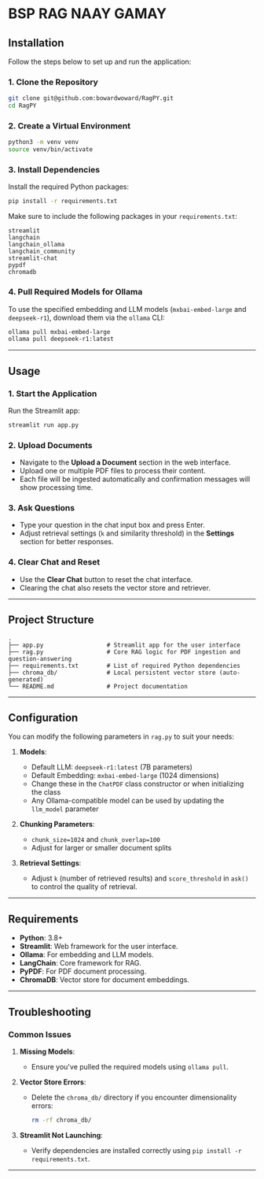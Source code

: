 # BSP RAG NAAY GAMAY

## Installation

Follow the steps below to set up and run the application:

### 1. Clone the Repository

```bash
git clone git@github.com:bowardwoward/RagPY.git
cd RagPY
```

### 2. Create a Virtual Environment

```bash
python3 -m venv venv
source venv/bin/activate
```

### 3. Install Dependencies

Install the required Python packages:

```bash
pip install -r requirements.txt
```

Make sure to include the following packages in your `requirements.txt`:

```
streamlit
langchain
langchain_ollama
langchain_community
streamlit-chat
pypdf
chromadb
```

### 4. Pull Required Models for Ollama

To use the specified embedding and LLM models (`mxbai-embed-large` and `deepseek-r1`), download them via the `ollama` CLI:

```bash
ollama pull mxbai-embed-large
ollama pull deepseek-r1:latest
```

---

## Usage

### 1. Start the Application

Run the Streamlit app:

```bash
streamlit run app.py
```

### 2. Upload Documents

- Navigate to the **Upload a Document** section in the web interface.
- Upload one or multiple PDF files to process their content.
- Each file will be ingested automatically and confirmation messages will show processing time.

### 3. Ask Questions

- Type your question in the chat input box and press Enter.
- Adjust retrieval settings (`k` and similarity threshold) in the **Settings** section for better responses.

### 4. Clear Chat and Reset

- Use the **Clear Chat** button to reset the chat interface.
- Clearing the chat also resets the vector store and retriever.

---

## Project Structure

```
.
├── app.py                  # Streamlit app for the user interface
├── rag.py                  # Core RAG logic for PDF ingestion and question-answering
├── requirements.txt        # List of required Python dependencies
├── chroma_db/              # Local persistent vector store (auto-generated)
└── README.md               # Project documentation
```

---

## Configuration

You can modify the following parameters in `rag.py` to suit your needs:

1. **Models**:
   - Default LLM: `deepseek-r1:latest` (7B parameters)
   - Default Embedding: `mxbai-embed-large` (1024 dimensions)
   - Change these in the `ChatPDF` class constructor or when initializing the class
   - Any Ollama-compatible model can be used by updating the `llm_model` parameter

2. **Chunking Parameters**:
   - `chunk_size=1024` and `chunk_overlap=100`
   - Adjust for larger or smaller document splits

3. **Retrieval Settings**:
   - Adjust `k` (number of retrieved results) and `score_threshold` in `ask()` to control the quality of retrieval.

---

## Requirements

- **Python**: 3.8+
- **Streamlit**: Web framework for the user interface.
- **Ollama**: For embedding and LLM models.
- **LangChain**: Core framework for RAG.
- **PyPDF**: For PDF document processing.
- **ChromaDB**: Vector store for document embeddings.

---

## Troubleshooting

### Common Issues

1. **Missing Models**:
   - Ensure you've pulled the required models using `ollama pull`.

2. **Vector Store Errors**:
   - Delete the `chroma_db/` directory if you encounter dimensionality errors:
     ```bash
     rm -rf chroma_db/
     ```

3. **Streamlit Not Launching**:
   - Verify dependencies are installed correctly using `pip install -r requirements.txt`.

---
